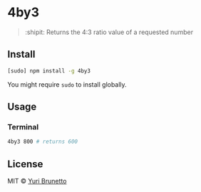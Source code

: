 # 4by3
> :shipit: Returns the 4:3 ratio value of a requested number

## Install
```bash
[sudo] npm install -g 4by3
```
You might require `sudo` to install globally.

## Usage
### Terminal
```bash
4by3 800 # returns 600
```

## License
MIT &copy; [Yuri Brunetto](https://github.com/YuriBrunetto/4by3/blob/master/LICENSE)

